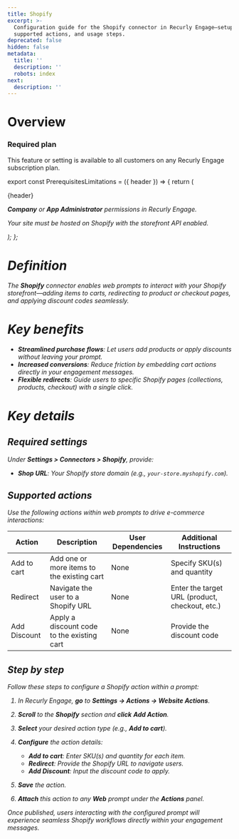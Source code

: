 ```yaml
---
title: Shopify
excerpt: >-
  Configuration guide for the Shopify connector in Recurly Engage—setup,
  supported actions, and usage steps.
deprecated: false
hidden: false
metadata:
  title: ''
  description: ''
  robots: index
next:
  description: ''
---
```

# Overview

### Required plan

This feature or setting is available to all customers on any Recurly Engage subscription plan.

export const PrerequisitesLimitations = ({ header }) => {
  return (
    <div className="flex justify-start">
      <div className="rounded-md p-6 m-4 max-w-lg shadow-md border border-gray-300 dark:bg-gray-800 dark:border-gray-600">
        <p className="text-lg font-bold">{header}</p>
        <p>
          <i className="fa-solid fa-check mr-2" />
          <strong>Company</strong> or <strong>App Administrator</strong> permissions in Recurly Engage.
        </p>
        <p>
          <i className="fa-solid fa-check mr-2" />
          Your site must be hosted on Shopify with the storefront API enabled.
        </p>
      </div>
    </div>
  );
};

<PrerequisitesLimitations header="Prerequisites & limitations" />

# Definition

The **Shopify** connector enables web prompts to interact with your Shopify storefront—adding items to carts, redirecting to product or checkout pages, and applying discount codes seamlessly.

# Key benefits

* **Streamlined purchase flows**: Let users add products or apply discounts without leaving your prompt.
* **Increased conversions**: Reduce friction by embedding cart actions directly in your engagement messages.
* **Flexible redirects**: Guide users to specific Shopify pages (collections, products, checkout) with a single click.

# Key details

## Required settings

Under **Settings > Connectors > Shopify**, provide:

* **Shop URL**: Your Shopify store domain (e.g., `your-store.myshopify.com`).

## Supported actions

Use the following actions within web prompts to drive e-commerce interactions:

| Action       | Description                                | User Dependencies | Additional Instructions                        |
| ------------ | ------------------------------------------ | ----------------- | ---------------------------------------------- |
| Add to cart  | Add one or more items to the existing cart | None              | Specify SKU(s) and quantity                    |
| Redirect     | Navigate the user to a Shopify URL         | None              | Enter the target URL (product, checkout, etc.) |
| Add Discount | Apply a discount code to the existing cart | None              | Provide the discount code                      |

## Step by step

Follow these steps to configure a Shopify action within a prompt:

1. In Recurly Engage, **go** to **Settings → Actions → Website Actions**.
2. **Scroll** to the **Shopify** section and **click** **Add Action**.
3. **Select** your desired action type (e.g., **Add to cart**).
4. **Configure** the action details:

   * **Add to cart**: Enter SKU(s) and quantity for each item.
   * **Redirect**: Provide the Shopify URL to navigate users.
   * **Add Discount**: Input the discount code to apply.
5. **Save** the action.
6. **Attach** this action to any **Web** prompt under the **Actions** panel.

Once published, users interacting with the configured prompt will experience seamless Shopify workflows directly within your engagement messages.